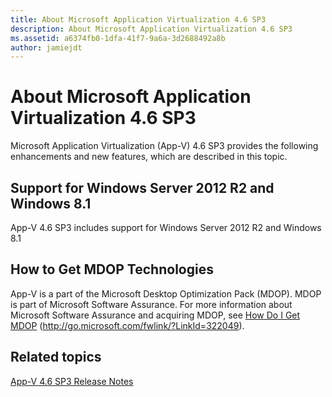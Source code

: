 ```yaml
---
title: About Microsoft Application Virtualization 4.6 SP3
description: About Microsoft Application Virtualization 4.6 SP3
ms.assetid: a6374fb0-1dfa-41f7-9a6a-3d2688492a8b
author: jamiejdt
---
```


# About Microsoft Application Virtualization 4.6 SP3


Microsoft Application Virtualization (App-V) 4.6 SP3 provides the following enhancements and new features, which are described in this topic.

## Support for Windows Server 2012 R2 and Windows 8.1


App-V 4.6 SP3 includes support for Windows Server 2012 R2 and Windows 8.1

## How to Get MDOP Technologies


App-V is a part of the Microsoft Desktop Optimization Pack (MDOP). MDOP is part of Microsoft Software Assurance. For more information about Microsoft Software Assurance and acquiring MDOP, see [How Do I Get MDOP](http://go.microsoft.com/fwlink/?LinkId=322049) (http://go.microsoft.com/fwlink/?LinkId=322049).

## Related topics


[App-V 4.6 SP3 Release Notes](app-v-46-sp3-release-notes.md)

 

 





